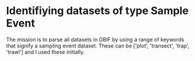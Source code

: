 # Identifiying datasets of type Sample Event

The mission is to parse all datasets in GBIF by using a range of keywords that signify a sampling event dataset.
These can be ['plot', 'transect', 'trap', 'trawl'] and I used these initially.

